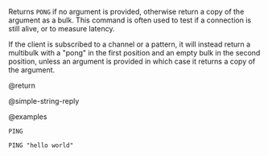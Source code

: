 Returns `PONG` if no argument is provided, otherwise return a copy of the 
argument as a bulk.
This command is often used to test if a connection is still alive, or to measure
latency.

If the client is subscribed to a channel or a pattern, it will instead return a
multibulk with a "pong" in the first position and an empty bulk in the second
position, unless an argument is provided in which case it returns a copy
of the argument.

@return

@simple-string-reply

@examples

```cli
PING

PING "hello world"
```

